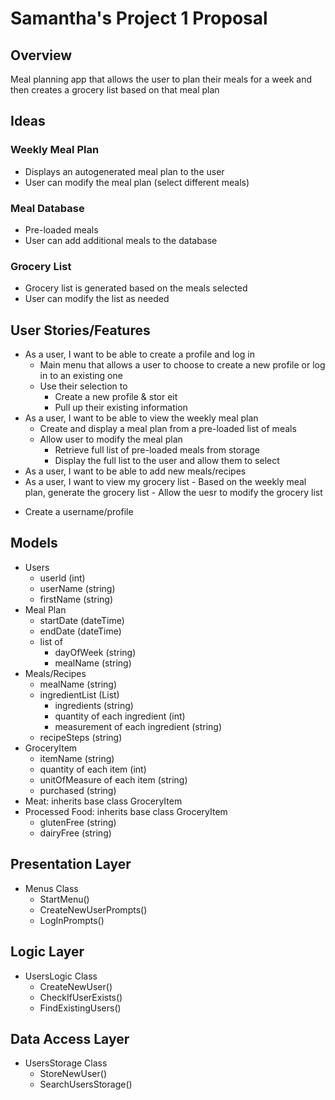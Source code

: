 # Samantha's Project 1 Proposal

## Overview
Meal planning app that allows the user to plan their meals for a week and then creates a grocery list based on that meal plan

## Ideas

### Weekly Meal Plan
- Displays an autogenerated meal plan to the user
- User can modify the meal plan (select different meals)

### Meal Database
 - Pre-loaded meals
 - User can add additional meals to the database

 ### Grocery List
 - Grocery list is generated based on the meals selected
 - User can modify the list as needed

 ## User Stories/Features
 - As a user, I want to be able to create a profile and log in
    - Main menu that allows a user to choose to create a new profile or log in to an existing one
    - Use their selection to
        - Create a new profile & stor eit
        - Pull up their existing information
- As a user, I want to be able to view the weekly meal plan
    - Create and display a meal plan from a pre-loaded list of meals
    - Allow user to modify the meal plan
        - Retrieve full list of pre-loaded meals from storage
        - Display the full list to the user and allow them to select
- As a user, I want to be able to add new meals/recipes
- As a user, I want to view my grocery list
        - Based on the weekly meal plan, generate the grocery list
        - Allow the uesr to modify the grocery list
* Create a username/profile



## Models
- Users
    - userId (int)
    - userName (string)
    - firstName (string)
- Meal Plan
    - startDate (dateTime)
    - endDate (dateTime)
    - list of
        - dayOfWeek (string)
        - mealName (string)
- Meals/Recipes
    - mealName (string)
    - ingredientList (List)
        - ingredients (string)
        - quantity of each ingredient (int)
        - measurement of each ingredient (string)
    - recipeSteps (string)
- GroceryItem
    - itemName (string)
    - quantity of each item (int)
    - unitOfMeasure of each item (string)
    - purchased (string)
- Meat: inherits base class GroceryItem
- Processed Food: inherits base class GroceryItem
    - glutenFree (string)
    - dairyFree (string)

## Presentation Layer
- Menus Class
    - StartMenu()
    - CreateNewUserPrompts()
    - LogInPrompts()

## Logic Layer
- UsersLogic Class
    - CreateNewUser()
    - CheckIfUserExists()
    - FindExistingUsers()

## Data Access Layer
- UsersStorage Class
    - StoreNewUser()
    - SearchUsersStorage()